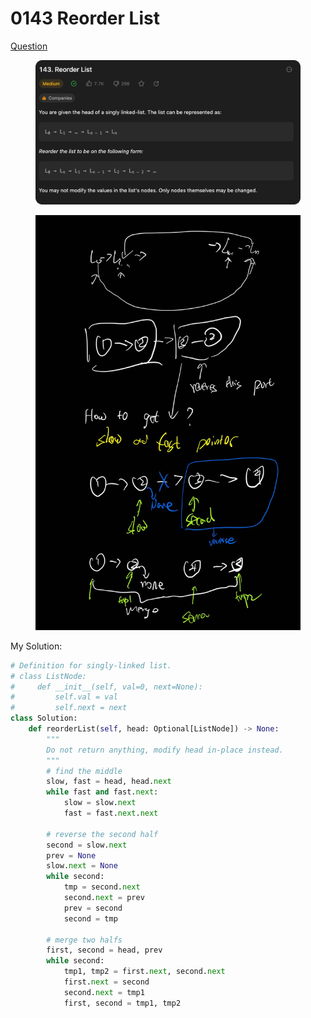 # 0143 Reorder List

[Question](https://leetcode.com/problems/reorder-list/description/?envType=study-plan\&id=data-structure-ii)

<figure><img src="../.gitbook/assets/image (2).png" alt=""><figcaption></figcaption></figure>

<figure><img src="../.gitbook/assets/image (1).png" alt=""><figcaption></figcaption></figure>



My Solution:

```python
# Definition for singly-linked list.
# class ListNode:
#     def __init__(self, val=0, next=None):
#         self.val = val
#         self.next = next
class Solution:
    def reorderList(self, head: Optional[ListNode]) -> None:
        """
        Do not return anything, modify head in-place instead.
        """
        # find the middle
        slow, fast = head, head.next
        while fast and fast.next:
            slow = slow.next
            fast = fast.next.next

        # reverse the second half
        second = slow.next
        prev = None
        slow.next = None
        while second:
            tmp = second.next
            second.next = prev
            prev = second
            second = tmp
        
        # merge two halfs
        first, second = head, prev
        while second:
            tmp1, tmp2 = first.next, second.next
            first.next = second
            second.next = tmp1
            first, second = tmp1, tmp2

        
        
```
